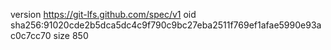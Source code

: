 version https://git-lfs.github.com/spec/v1
oid sha256:91020cde2b5dca5dc4c9f790c9bc27eba2511f769ef1afae5990e93ac0c7cc70
size 850
